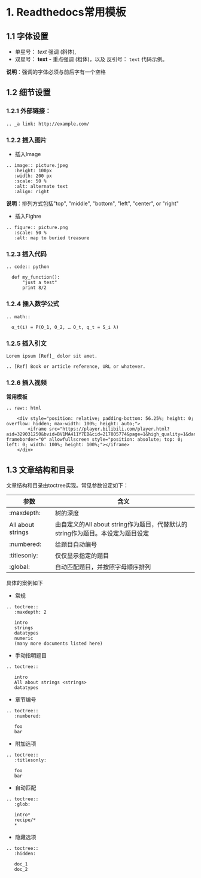# 1. Readthedocs常用模板
## 1.1 字体设置
- 单星号： *text* 强调 (斜体),
- 双星号： **text** - 重点强调 (粗体)，以及
反引号： ``text`` 代码示例。

**说明**：强调的字体必须与前后字有一个空格

## 1.2 细节设置
### 1.2.1 外部链接：
```
.. _a link: http://example.com/
```
### 1.2.2 插入图片
- 插入Image
```
.. image:: picture.jpeg
   :height: 100px
   :width: 200 px
   :scale: 50 %
   :alt: alternate text
   :align: right
```
**说明**：排列方式包括"top", "middle", "bottom", "left", "center", or "right" 

- 插入Fighre
```
.. figure:: picture.png
   :scale: 50 %
   :alt: map to buried treasure
```
### 1.2.3 插入代码
```
.. code:: python

  def my_function():
      "just a test"
      print 8/2
```
### 1.2.4 插入数学公式
```
.. math::

  α_t(i) = P(O_1, O_2, … O_t, q_t = S_i λ)
```
### 1.2.5 插入引文
```
Lorem ipsum [Ref]_ dolor sit amet.

.. [Ref] Book or article reference, URL or whatever.
```
### 1.2.6 插入视频
**常用模板**
```
.. raw:: html

    <div style="position: relative; padding-bottom: 56.25%; height: 0; overflow: hidden; max-width: 100%; height: auto;">
        <iframe src="https://player.bilibili.com/player.html?aid=329031250&bvid=BV1MA411Y7EB&cid=217805774&page=1&high_quality=1&danmaku=0" frameborder="0" allowfullscreen style="position: absolute; top: 0; left: 0; width: 100%; height: 100%;"></iframe>
    </div>
```





## 1.3 文章结构和目录
文章结构和目录由toctree实现。常见参数设定如下：

参数 | 含义
---|---
:maxdepth:  | 树的深度
All about strings <strings> |  由自定义的All about string作为题目，代替默认的string作为题目。本设定为题目设定
:numbered:|给题目自动编号
:titlesonly:|仅仅显示指定的题目
:global:|自动匹配题目，并按照字母顺序排列

具体的案例如下
- 常规
```
.. toctree::
   :maxdepth: 2

   intro
   strings
   datatypes
   numeric
   (many more documents listed here)
```
- 手动指明题目
```
.. toctree::

   intro
   All about strings <strings>
   datatypes
```
- 章节编号
```
.. toctree::
   :numbered:

   foo
   bar
```
- 附加选项
```
.. toctree::
   :titlesonly:

   foo
   bar
```
- 自动匹配
```
.. toctree::
   :glob:

   intro*
   recipe/*
   *
 ```
- 隐藏选项
```
.. toctree::
   :hidden:

   doc_1
   doc_2
```



